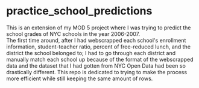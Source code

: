 # practice_school_predictions
This is an extension of my MOD 5 project where I was trying to predict the school grades of NYC schools in the year 2006-2007.  
The first time around, after I had webscrapped each school's enrollment information, student-teacher ratio, percent of free-reduced lunch, and the district the school belonged to; I had to go through each district and manually match each school up because of the format of the webscrapped data and the dataset that I had gotten from NYC Open Data had been so drastically different.
This repo is dedicated to trying to make the process more efficient while still keeping the same amount of rows.  
